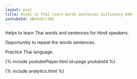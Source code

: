 ```yaml
---
layout: post
title: Hindi to Thai learn words sentences dictionary 840 
youtubeId: aBoSoZcc1EE
---
```

 
 
Helps to learn Thai words and sentences for Hindi speakers.

Opportunitiy to repeat the words sentences. 

Practice Thai language. 
 
{% include youtubePlayer.html id=page.youtubeId %}
 
 
{% include analytics.html %}